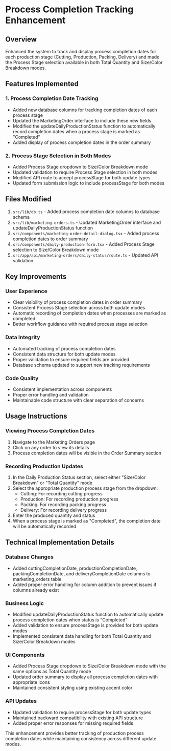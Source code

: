 # Process Completion Tracking Enhancement

## Overview
Enhanced the system to track and display process completion dates for each production stage (Cutting, Production, Packing, Delivery) and made the Process Stage selection available in both Total Quantity and Size/Color Breakdown modes.

## Features Implemented

### 1. Process Completion Date Tracking
- Added new database columns for tracking completion dates of each process stage
- Updated the MarketingOrder interface to include these new fields
- Modified the updateDailyProductionStatus function to automatically record completion dates when a process stage is marked as "Completed"
- Added display of process completion dates in the order summary

### 2. Process Stage Selection in Both Modes
- Added Process Stage dropdown to Size/Color Breakdown mode
- Updated validation to require Process Stage selection in both modes
- Modified API route to accept processStage for both update types
- Updated form submission logic to include processStage for both modes

## Files Modified

1. `src/lib/db.ts` - Added process completion date columns to database schema
2. `src/lib/marketing-orders.ts` - Updated MarketingOrder interface and updateDailyProductionStatus function
3. `src/components/marketing-order-detail-dialog.tsx` - Added process completion dates to order summary
4. `src/components/daily-production-form.tsx` - Added Process Stage selection to Size/Color Breakdown mode
5. `src/app/api/marketing-orders/daily-status/route.ts` - Updated API validation

## Key Improvements

### User Experience
- Clear visibility of process completion dates in order summary
- Consistent Process Stage selection across both update modes
- Automatic recording of completion dates when processes are marked as completed
- Better workflow guidance with required process stage selection

### Data Integrity
- Automated tracking of process completion dates
- Consistent data structure for both update modes
- Proper validation to ensure required fields are provided
- Database schema updated to support new tracking requirements

### Code Quality
- Consistent implementation across components
- Proper error handling and validation
- Maintainable code structure with clear separation of concerns

## Usage Instructions

### Viewing Process Completion Dates
1. Navigate to the Marketing Orders page
2. Click on any order to view its details
3. Process completion dates will be visible in the Order Summary section

### Recording Production Updates
1. In the Daily Production Status section, select either "Size/Color Breakdown" or "Total Quantity" mode
2. Select the appropriate production process stage from the dropdown:
   - Cutting: For recording cutting progress
   - Production: For recording production progress
   - Packing: For recording packing progress
   - Delivery: For recording delivery progress
3. Enter the produced quantity and status
4. When a process stage is marked as "Completed", the completion date will be automatically recorded

## Technical Implementation Details

### Database Changes
- Added cuttingCompletionDate, productionCompletionDate, packingCompletionDate, and deliveryCompletionDate columns to marketing_orders table
- Added proper error handling for column addition to prevent issues if columns already exist

### Business Logic
- Modified updateDailyProductionStatus function to automatically update process completion dates when status is "Completed"
- Added validation to ensure processStage is provided for both update modes
- Implemented consistent data handling for both Total Quantity and Size/Color Breakdown modes

### UI Components
- Added Process Stage dropdown to Size/Color Breakdown mode with the same options as Total Quantity mode
- Updated order summary to display all process completion dates with appropriate icons
- Maintained consistent styling using existing accent color

### API Updates
- Updated validation to require processStage for both update types
- Maintained backward compatibility with existing API structure
- Added proper error responses for missing required fields

This enhancement provides better tracking of production process completion dates while maintaining consistency across different update modes.